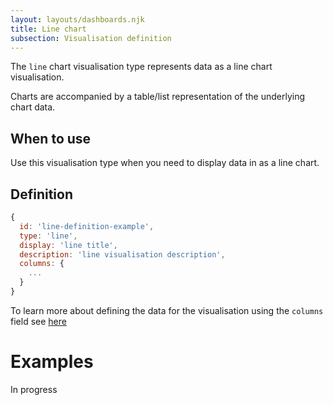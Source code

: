 ```yaml
---
layout: layouts/dashboards.njk
title: Line chart
subsection: Visualisation definition
---
```


The `line` chart visualisation type represents data as a line chart visualisation.

Charts are accompanied by a table/list representation of the underlying chart data. 

## When to use

Use this visualisation type when you need to display data in as a line chart. 

## Definition

```js
{
  id: 'line-definition-example',
  type: 'line',
  display: 'line title',
  description: 'line visualisation description',
  columns: {
    ...
  }
}
```

To learn more about defining the data for the visualisation using the `columns` field see [here](/dashboards/visualisations/targeting-data)

# Examples

In progress
